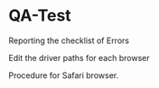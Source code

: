 # QA-Test
Reporting the checklist of Errors

Edit the driver paths for each browser

Procedure for Safari browser.



